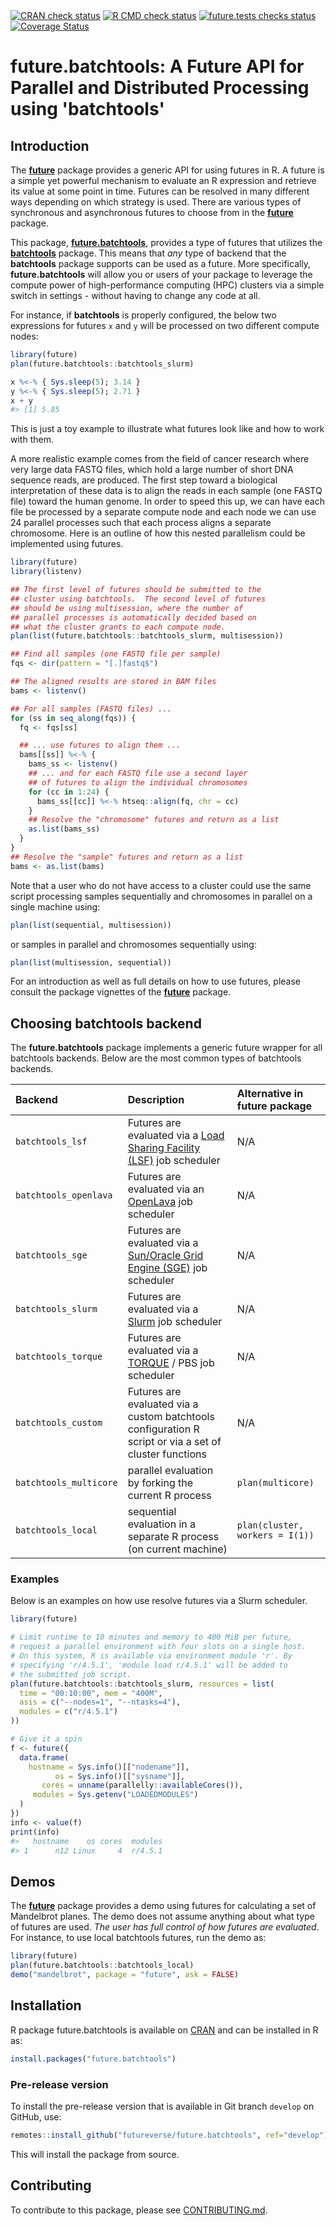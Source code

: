 

<div id="badges"><!-- pkgdown markup -->
<a href="https://CRAN.R-project.org/web/checks/check_results_future.batchtools.html"><img border="0" src="https://www.r-pkg.org/badges/version/future.batchtools" alt="CRAN check status"/></a> <a href="https://github.com/futureverse/future.batchtools/actions?query=workflow%3AR-CMD-check"><img border="0" src="https://github.com/futureverse/future.batchtools/actions/workflows/R-CMD-check.yaml/badge.svg?branch=develop" alt="R CMD check status"/></a>  <a href="https://github.com/futureverse/future.batchtools/actions?query=workflow%3Afuture_tests"><img border="0" src="https://github.com/futureverse/future.batchtools/actions/workflows/future_tests.yaml/badge.svg?branch=develop" alt="future.tests checks status"/></a>   <a href="https://app.codecov.io/gh/futureverse/future.batchtools"><img border="0" src="https://codecov.io/gh/futureverse/future.batchtools/branch/develop/graph/badge.svg" alt="Coverage Status"/></a> 
</div>

# future.batchtools: A Future API for Parallel and Distributed Processing using 'batchtools' 

## Introduction

The **[future]** package provides a generic API for using futures in
R.  A future is a simple yet powerful mechanism to evaluate an R
expression and retrieve its value at some point in time.  Futures can
be resolved in many different ways depending on which strategy is
used.  There are various types of synchronous and asynchronous futures
to choose from in the **[future]** package.

This package, **[future.batchtools]**, provides a type of futures that
utilizes the **[batchtools]** package.  This means that _any_ type of
backend that the **batchtools** package supports can be used as a
future.  More specifically, **future.batchtools** will allow you or
users of your package to leverage the compute power of
high-performance computing (HPC) clusters via a simple switch in
settings - without having to change any code at all.

For instance, if **batchtools** is properly configured, the below two
expressions for futures `x` and `y` will be processed on two different
compute nodes:

```r
library(future)
plan(future.batchtools::batchtools_slurm)

x %<-% { Sys.sleep(5); 3.14 }
y %<-% { Sys.sleep(5); 2.71 }
x + y
#> [1] 5.85
```

This is just a toy example to illustrate what futures look like and
how to work with them.

A more realistic example comes from the field of cancer research
where very large data FASTQ files, which hold a large number of short
DNA sequence reads, are produced.  The first step toward a biological
interpretation of these data is to align the reads in each sample
(one FASTQ file) toward the human genome.  In order to speed this up,
we can have each file be processed by a separate compute node and each
node we can use 24 parallel processes such that each process aligns a
separate chromosome.  Here is an outline of how this nested parallelism
could be implemented using futures.

```r
library(future)
library(listenv)

## The first level of futures should be submitted to the
## cluster using batchtools.  The second level of futures
## should be using multisession, where the number of
## parallel processes is automatically decided based on
## what the cluster grants to each compute node.
plan(list(future.batchtools::batchtools_slurm, multisession))

## Find all samples (one FASTQ file per sample)
fqs <- dir(pattern = "[.]fastq$")

## The aligned results are stored in BAM files
bams <- listenv()

## For all samples (FASTQ files) ...
for (ss in seq_along(fqs)) {
  fq <- fqs[ss]

  ## ... use futures to align them ...
  bams[[ss]] %<-% {
    bams_ss <- listenv()
	## ... and for each FASTQ file use a second layer
	## of futures to align the individual chromosomes
    for (cc in 1:24) {
      bams_ss[[cc]] %<-% htseq::align(fq, chr = cc)
    }
	## Resolve the "chromosome" futures and return as a list
    as.list(bams_ss)
  }
}
## Resolve the "sample" futures and return as a list
bams <- as.list(bams)
```

Note that a user who do not have access to a cluster could use the
same script processing samples sequentially and chromosomes in
parallel on a single machine using:

```r
plan(list(sequential, multisession))
```

or samples in parallel and chromosomes sequentially using:

```r
plan(list(multisession, sequential))
```

For an introduction as well as full details on how to use futures,
please consult the package vignettes of the **[future]** package.



## Choosing batchtools backend

The **future.batchtools** package implements a generic future wrapper
for all batchtools backends.  Below are the most common types of
batchtools backends.


| Backend                  | Description                                                              | Alternative in future package
|:-------------------------|:-------------------------------------------------------------------------|:------------------------------------
| `batchtools_lsf`         | Futures are evaluated via a [Load Sharing Facility (LSF)] job scheduler  | N/A
| `batchtools_openlava`    | Futures are evaluated via an [OpenLava] job scheduler                    | N/A
| `batchtools_sge`         | Futures are evaluated via a [Sun/Oracle Grid Engine (SGE)] job scheduler | N/A
| `batchtools_slurm`       | Futures are evaluated via a [Slurm] job scheduler                        | N/A
| `batchtools_torque`      | Futures are evaluated via a [TORQUE] / PBS job scheduler                 | N/A
| `batchtools_custom`      | Futures are evaluated via a custom batchtools configuration R script or via a set of cluster functions  | N/A
| `batchtools_multicore`   | parallel evaluation by forking the current R process                     | `plan(multicore)`
| `batchtools_local`       | sequential evaluation in a separate R process (on current machine)       | `plan(cluster, workers = I(1))`


### Examples

Below is an examples on how use resolve futures via a Slurm scheduler.

```r
library(future)

# Limit runtime to 10 minutes and memory to 400 MiB per future,
# request a parallel environment with four slots on a single host.
# On this system, R is available via environment module 'r'. By
# specifying 'r/4.5.1', 'module load r/4.5.1' will be added to
# the submitted job script.
plan(future.batchtools::batchtools_slurm, resources = list(
  time = "00:10:00", mem = "400M",
  asis = c("--nodes=1", "--ntasks=4"),
  modules = c("r/4.5.1")
))

# Give it a spin
f <- future({
  data.frame(
    hostname = Sys.info()[["nodename"]],
          os = Sys.info()[["sysname"]],
       cores = unname(parallelly::availableCores()),
     modules = Sys.getenv("LOADEDMODULES")
  )
})
info <- value(f)
print(info)
#>   hostname    os cores  modules
#> 1      n12 Linux     4  r/4.5.1
```

## Demos

The **[future]** package provides a demo using futures for calculating
a set of Mandelbrot planes.  The demo does not assume anything about
what type of futures are used.  _The user has full control of how
futures are evaluated_.  For instance, to use local batchtools
futures, run the demo as:

```r
library(future)
plan(future.batchtools::batchtools_local)
demo("mandelbrot", package = "future", ask = FALSE)
```


[batchtools]: https://cran.r-project.org/package=batchtools
[brew]: https://cran.r-project.org/package=brew
[future]: https://cran.r-project.org/package=future
[future.batchtools]: https://cran.r-project.org/package=future.batchtools
[batchtools configuration]: https://batchtools.mlr-org.com/articles/batchtools.html
[TORQUE]: https://en.wikipedia.org/wiki/TORQUE
[Slurm]: https://en.wikipedia.org/wiki/Slurm_Workload_Manager
[Sun/Oracle Grid Engine (SGE)]: https://en.wikipedia.org/wiki/Oracle_Grid_Engine
[Load Sharing Facility (LSF)]: https://en.wikipedia.org/wiki/Platform_LSF
[OpenLava]: https://en.wikipedia.org/wiki/OpenLava
[Docker Swarm]: https://docs.docker.com/swarm/

## Installation
R package future.batchtools is available on [CRAN](https://cran.r-project.org/package=future.batchtools) and can be installed in R as:
```r
install.packages("future.batchtools")
```


### Pre-release version

To install the pre-release version that is available in Git branch `develop` on GitHub, use:
```r
remotes::install_github("futureverse/future.batchtools", ref="develop")
```
This will install the package from source.  

<!-- pkgdown-drop-below -->


## Contributing

To contribute to this package, please see [CONTRIBUTING.md](CONTRIBUTING.md).

